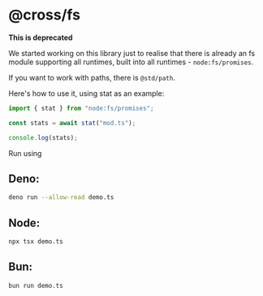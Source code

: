 # @cross/fs

**This is deprecated**

We started working on this library just to realise that there is already an fs
module supporting all runtimes, built into all runtimes - `node:fs/promises`.

If you want to work with paths, there is `@std/path`.

Here's how to use it, using stat as an example:

```js
import { stat } from "node:fs/promises";

const stats = await stat("mod.ts");

console.log(stats);
```

Run using

## Deno:

```bash
deno run --allow-read demo.ts
```

## Node:

```bash
npx tsx demo.ts
```

## Bun:

```bash
bun run demo.ts
```
